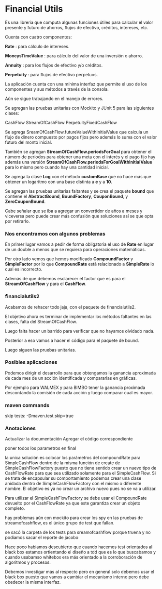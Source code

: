 # Financial Utils #


Es una libreria que computa algunas funciones útiles para calcular el valor presente y futuro
de ahorros, flujos de efectivo, créditos, intereses, etc.


Cuenta con cuatro componentes:


__Rate__ : para cálculo de intereses.

__MoneysTimeValue__ : para cálculo del valor de una inversión o ahorro.

__Annuity__ : para los flujos de efectivo y/o créditos.

__Perpetuity__ : para flujos de efectivo perpetuos.


La aplicación cuenta con una mínima interfaz que permite el uso de los componentes y sus métodos a
través de la consola. 


Aún se sigue trabajando en el manejo de errores.

Se agregan las pruebas unitarias con Mockito y JUnit 5 para las siguientes clases:

CashFlow
StreamOfCashFlow
PerpetuityFixedCashFlow

Se agrega SreamOfCashFlow.futureValueWithInitialValue que calcula un flujo de dinero compuesto por pagos fijos pero además lo suma con el
valor futuro del monto inicial.

También se agregan __StreamOfCashFlow.periodsForGoal__ para obtener el número de periodos para obtener una meta con el interés y el pago fijo
hay además una versión __StreamOfCashFlow.periodsForGoalWithInitialValue__ para lo mismo pero cuando hay una cantidad inicial. 

Se agrega la clase __Log__ con el método __customBase__ que no hace más que obtener un logaritmo con una base distinta a __e__ y a __10__.

Se agregan las pruebas unitarias faltantes y se crea el paquete __bound__ que contiene el __AbstractBound__, __BoundFactory__, __CouponBound__, y __ZeroCouponBound__.


Cabe señalar que se iba a agregar un convertidor de años a meses y viceversa pero puede crear más confusión que soluciones así se que opta por retirarlo.

### Nos encontramos con algunos problemas ###

En primer lugar vamos a pedir de forma obligatoria el uso de __Rate__ en lugar de un double a menos que se requiera para
operaciones matemáticas.

Por otro lado vemos que hemos modificado __CompoundFactor__ y __SimpleFactor__ por lo que __CompoundRate__ está relacionado a 
__SimpleRate__ lo cual es incorrecto. 

Además de que debemos esclarecer el factor que es para el __StreamOfCashFlow__ y para el __CashFlow__.

### financialutils2 ###

Acabamos de rehacer todo jaja, con el paquete de financialutils2.

El objetivo ahora es terminar de implementar los métodos faltantes en las clases, falta del StreamOfCashFlow.

Luego falta hacer un barrido para verificar que no hayamos olvidado nada.

Posterior a eso vamos a hacer el código para el paquete de bound.

Luego siguen las pruebas unitarias.

### Posibles aplicaciones ###

Podemos dirigir el desarrollo para que obtengamos la ganancia aproximada de cada mes de un acción identificada
y compararlas en gráficas.

Por ejemplo para WALMEX y para BIMBO tener la ganancia proximada descontando la comisión de cada acción y luego
comparar cual es mayor.


### maven commands ###

skip tests: -Dmaven.test.skip=true



### Anotaciones ###

Actualizar la documentación
Agregar el código correspondiente

poner todos los parametros en final

la unica solución es colocar los parámetros del compoundRate para SimpleCashFlow dentro de la misma función de create de SimpleCashFlowFactory puesto que no tiene sentido crear un nuevo tipo de CashFlowRate para que sea utilizado solamente para el SimpleCashFlow. Si se trata de encapsular su comportamiento podemos crear una clase anidada dentro de SimpleCashFlowFactory con el mismo o diferente nombre. El objetivo es ya no crear un archivo nuevo pues no se va a utilizar.


Para utilizar el SimpleCashFlowFactory se debe usar el CompoundRate devuelto por el CashFlowRate ya que este garantiza crear un
objeto completo.

hay problemas aún con mockito para crear los spy en las pruebas de streamofcashflow, es el único grupo de test que fallan.

se sacó la carpeta de los tests para sreamofcashflow porque truena y no podiamos sacar el reporte de jacobo




Hace poco habiamos descubierto que cuando hacemos test orientados al black box estamos ortientando el diseño a tdd que es lo que
buscabamos y cuando usabamso whitebox era más orientado a la corroboración de algoritmos y procesos.

Debemos investigar más al respecto pero en general solo debemos usar el black box puesto que vamos a cambiar el mecanismo interno pero debe obedecer la misma interfaz.

